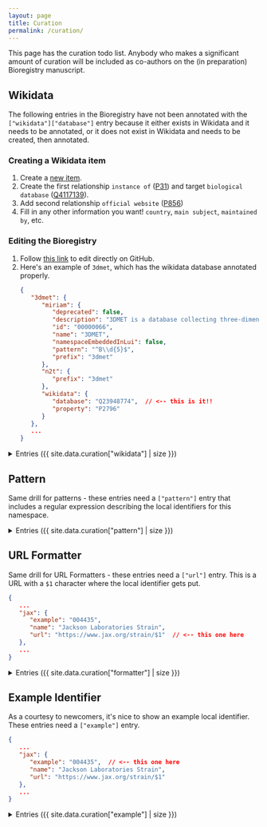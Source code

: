 ```yaml
---
layout: page
title: Curation
permalink: /curation/
---
```

This page has the curation todo list. Anybody who makes a significant amount of curation will be included
as co-authors on the (in preparation) Bioregistry manuscript.

## Wikidata

<a id="wikidata"></a>
The following entries in the Bioregistry have not been annotated with the `["wikidata"]["database"]` entry because it
either exists in Wikidata and it needs to be annotated, or it does not exist in Wikidata and needs to be created, then
annotated.

### Creating a Wikidata item

1. Create a [new item](https://www.wikidata.org/wiki/Special:NewItem).
2. Create the first relationship `instance of` ([P31](https://www.wikidata.org/wiki/Property:P31))
   and target `biological database` ([Q4117139](https://www.wikidata.org/wiki/Q4117139)).
3. Add second relationship `official website` ([P856](https://www.wikidata.org/wiki/Property:P856))
4. Fill in any other information you want! `country`, `main subject`, `maintained by`, etc.

### Editing the Bioregistry 

1. Follow [this link](https://github.com/bioregistry/bioregistry/edit/main/src/bioregistry/data/bioregistry.json) to edit
   directly on GitHub.
2. Here's an example of `3dmet`, which has the wikidata database annotated properly.
   ```json
   {
      "3dmet": {
         "miriam": {
            "deprecated": false,
            "description": "3DMET is a database collecting three-dimensional structures of natural metabolites.",
            "id": "00000066",
            "name": "3DMET",
            "namespaceEmbeddedInLui": false,
            "pattern": "^B\\d{5}$",
            "prefix": "3dmet"
         },
         "n2t": {
            "prefix": "3dmet"
         },
         "wikidata": {
            "database": "Q23948774",  // <-- this is it!!
            "property": "P2796"
         }
      },
      ...
   }
   ```

<details>
   <summary>Entries ({{ site.data.curation["wikidata"] | size }})</summary>
   <table>
   <thead>
      <tr>
         <th>Prefix</th>
         <th>Name</th>
      </tr>
   </thead>
   <tbody>
   {% for entry in site.data.curation["wikidata"] %}
      <tr>
         <td>{{ entry.prefix }}</td>
         <td><a href="{{ entry.homepage }}">{{ entry.name }}</a></td>
      </tr>
   {% endfor %}
   </tbody>
   </table>
</details>

## Pattern

<a id="pattern"></a>
Same drill for patterns - these entries need a `["pattern"]` entry that includes a regular expression
describing the local identifiers for this namespace.

<details>
   <summary>Entries ({{ site.data.curation["pattern"] | size }})</summary>
   <table>
   <thead>
      <tr>
         <th>Prefix</th>
         <th>Name</th>
      </tr>
   </thead>
   <tbody>
   {% for entry in site.data.curation["pattern"] %}
      <tr>
         <td>{{ entry.prefix }}</td>
         <td><a href="{{ entry.homepage }}">{{ entry.name }}</a></td>
      </tr>
   {% endfor %}
   </tbody>
   </table>
</details>

## URL Formatter

<a id="formatter"></a>
Same drill for URL Formatters - these entries need a `["url"]` entry. This is a URL with a `$1`
character where the local identifier gets put.

```json
{
   ...
   "jax": {
      "example": "004435",
      "name": "Jackson Laboratories Strain",
      "url": "https://www.jax.org/strain/$1"  // <-- this one here
   },
   ...
}
```

<details>
   <summary>Entries ({{ site.data.curation["formatter"] | size }})</summary>
   <table>
   <thead>
      <tr>
         <th>Prefix</th>
         <th>Name</th>
      </tr>
   </thead>
   <tbody>
   {% for entry in site.data.curation["formatter"] %}
      <tr>
         <td>{{ entry.prefix }}</td>
         <td><a href="{{ entry.homepage }}">{{ entry.name }}</a></td>
      </tr>
   {% endfor %}
   </tbody>
   </table>
</details>

## Example Identifier

<a id="example"></a>
As a courtesy to newcomers, it's nice to show an example local identifier. These
entries need a `["example"]` entry. 

```json
{
   ...
   "jax": {
      "example": "004435",  // <-- this one here
      "name": "Jackson Laboratories Strain",
      "url": "https://www.jax.org/strain/$1"
   },
   ...
}
```

<details>
   <summary>Entries ({{ site.data.curation["example"] | size }})</summary>
   <table>
   <thead>
      <tr>
         <th>Prefix</th>
         <th>Name</th>
      </tr>
   </thead>
   <tbody>
   {% for entry in site.data.curation["example"] %}
      <tr>
         <td>{{ entry.prefix }}</td>
         <td><a href="{{ entry.homepage }}">{{ entry.name }}</a></td>
      </tr>
   {% endfor %}
   </tbody>
   </table>
</details>
